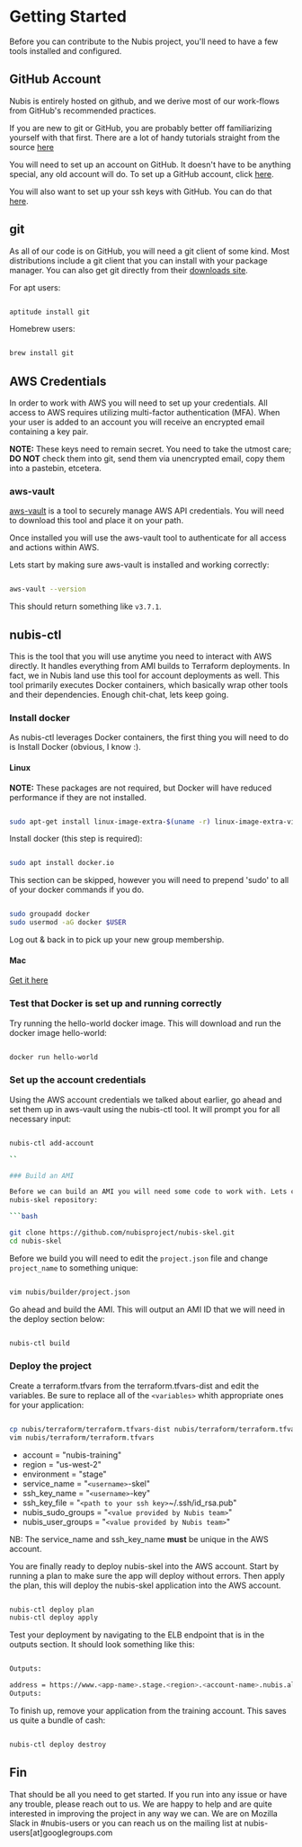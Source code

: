 # Getting Started

Before you can contribute to the Nubis project, you'll need to have a few
tools installed and configured.

## GitHub Account

Nubis is entirely hosted on github, and we derive most of our work-flows from
GitHub's recommended practices.

If you are new to git or GitHub, you are probably better off familiarizing
yourself with that first. There are a lot of handy tutorials straight from the
source [here](https://www.atlassian.com/git/tutorials/)

You will need to set up an account on GitHub. It doesn't have to be anything
special, any old account will do. To set up a GitHub account, click [here](https://github.com/join).

You will also want to set up your ssh keys with GitHub. You can do that [here](https://github.com/settings/ssh).

## git

As all of our code is on GitHub, you will need a git client of some kind. Most
distributions include a git client that you can install with your package
manager. You can also get git directly from their [downloads site](https://git-scm.com/downloads).

For apt users:

```bash

aptitude install git

```

Homebrew users:

```bash

brew install git

```

## AWS Credentials

In order to work with AWS you will need to set up your credentials. All access
to AWS requires utilizing multi-factor authentication (MFA). When your user is
added to an account you will receive an encrypted email containing a key pair.

**NOTE:** These keys need to remain secret. You need to take the utmost care;
**DO NOT** check them into git, send them via unencrypted email, copy them into
a pastebin, etcetera.

### aws-vault

[aws-vault](https://github.com/99designs/aws-vault) is a tool to securely manage
AWS API credentials. You will need to download this tool and place it on your
path.

Once installed you will use the aws-vault tool to authenticate for all access
and actions within AWS.

Lets start by making sure aws-vault is installed and working correctly:

```bash

aws-vault --version

```

This should return something like `v3.7.1`.

## nubis-ctl

This is the tool that you will use anytime you need to interact with AWS
directly. It handles everything from AMI builds to Terraform deployments. In
fact, we in Nubis land use this tool for account deployments as well. This tool
primarily executes Docker containers, which basically wrap other tools and their
dependencies. Enough chit-chat, lets keep going.

### Install docker

As nubis-ctl leverages Docker containers, the first thing you will need to do is
Install Docker (obvious, I know :).

#### Linux

**NOTE:** These packages are not required, but Docker will have reduced
performance if they are not installed.

```bash

sudo apt-get install linux-image-extra-$(uname -r) linux-image-extra-virtual

```

Install docker (this step is required):

```bash

sudo apt install docker.io

```

This section can be skipped, however you will need to prepend 'sudo' to all of
your docker commands if you do.

```bash

sudo groupadd docker
sudo usermod -aG docker $USER

```

Log out & back in to pick up your new group membership.

#### Mac

[Get it here](https://store.docker.com/editions/community/docker-ce-desktop-mac)

### Test that Docker is set up and running correctly

Try running the hello-world docker image. This will download and run the docker
image hello-world:

```bash

docker run hello-world

```

### Set up the account credentials

Using the AWS account credentials we talked about earlier, go ahead and set them
up in aws-vault using the nubis-ctl tool. It will prompt you for all necessary
input:

```bash

nubis-ctl add-account

``

### Build an AMI

Before we can build an AMI you will need some code to work with. Lets clone the
nubis-skel repository:

```bash

git clone https://github.com/nubisproject/nubis-skel.git
cd nubis-skel

```

Before we build you will need to edit the `project.json` file and change
`project_name` to something unique:

```bash

vim nubis/builder/project.json

```

Go ahead and build the AMI. This will output an AMI ID that we will need in the
deploy section below:

```bash

nubis-ctl build

```

### Deploy the project

Create a terraform.tfvars from the terraform.tfvars-dist and edit the variables.
Be sure to replace all of the `<variables>` whith appropriate ones for your
application:

```bash

cp nubis/terraform/terraform.tfvars-dist nubis/terraform/terraform.tfvars
vim nubis/terraform/terraform.tfvars

```

- account = "nubis-training"
- region = "us-west-2"
- environment = "stage"
- service_name = "`<username>`-skel"
- ssh_key_name = "`<username>`-key"
- ssh_key_file = "`<path to your ssh key>`~/.ssh/id_rsa.pub"
- nubis_sudo_groups = "`<value provided by Nubis team>`"
- nubis_user_groups = "`<value provided by Nubis team>`"

NB: The service_name and ssh_key_name **must** be unique in the AWS account.

You are finally ready to deploy nubis-skel into the AWS account. Start by
running a plan to make sure the app will deploy without errors. Then apply the
plan, this will deploy the nubis-skel application into the AWS account.

```bash

nubis-ctl deploy plan
nubis-ctl deploy apply

```

Test your deployment by navigating to the ELB endpoint that is in the outputs
section. It should look something like this:

 ```bash

 Outputs:

 address = https://www.<app-name>.stage.<region>.<account-name>.nubis.allizom.org/
 Outputs:

 ```

To finish up, remove your application from the training account. This saves us
quite a bundle of cash:

```bash

nubis-ctl deploy destroy

```

## Fin

That should be all you need to get started. If you run into any issue or have
any trouble, please reach out to us. We are happy to help and are quite
interested in improving the project in any way we can. We are on Mozilla Slack
in #nubis-users or you can reach us on the mailing list at
nubis-users[at]googlegroups.com

